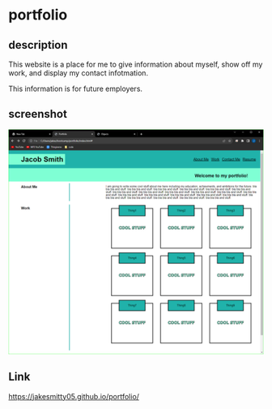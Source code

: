 # portfolio

## description
This website is a place for me to give information about myself, show off my work, and display my contact infotmation.

This information is for future employers.

## screenshot

![screenshot of website](image.png)

## Link

https://jakesmitty05.github.io/portfolio/